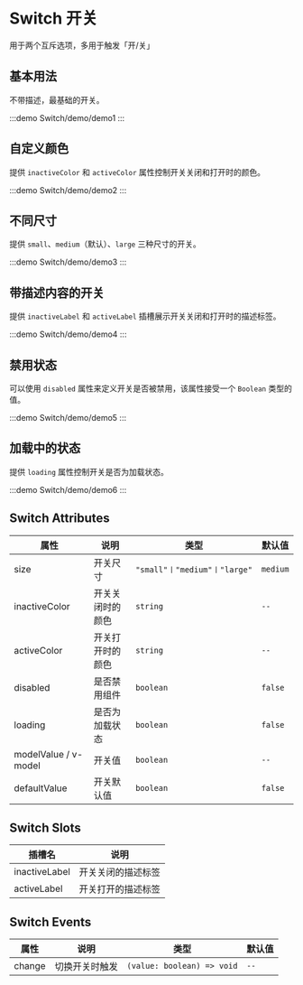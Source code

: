 # Switch 开关

用于两个互斥选项，多用于触发「开/关」

## 基本用法

不带描述，最基础的开关。

:::demo
Switch/demo/demo1
:::

## 自定义颜色

提供 `inactiveColor` 和 `activeColor` 属性控制开关关闭和打开时的颜色。

:::demo
Switch/demo/demo2
:::

## 不同尺寸

提供 `small`、`medium`（默认）、`large` 三种尺寸的开关。

:::demo
Switch/demo/demo3
:::

## 带描述内容的开关

提供 `inactiveLabel` 和 `activeLabel` 插槽展示开关关闭和打开时的描述标签。

:::demo
Switch/demo/demo4
:::

## 禁用状态

可以使用 `disabled` 属性来定义开关是否被禁用，该属性接受一个 `Boolean` 类型的值。

:::demo
Switch/demo/demo5
:::

## 加载中的状态

提供 `loading` 属性控制开关是否为加载状态。

:::demo
Switch/demo/demo6
:::

## Switch Attributes

| 属性          | 说明             | 类型                         | 默认值   |
| ------------- | ---------------- | ---------------------------- | -------- |
| size          | 开关尺寸         | `"small"〡"medium"〡"large"` | `medium` |
| inactiveColor | 开关关闭时的颜色 | `string`                     | `--`     |
| activeColor   | 开关打开时的颜色 | `string`                     | `--`     |
| disabled      | 是否禁用组件     | `boolean`                    | `false`  |
| loading       | 是否为加载状态   | `boolean`                    | `false`  |
| modelValue / v-model | 开关值   | `boolean`                    | `--`     |
| defaultValue  | 开关默认值       | `boolean`                    | `false`  |

## Switch Slots

| 插槽名        | 说明               |
| ------------- | ------------------ |
| inactiveLabel | 开关关闭的描述标签 |
| activeLabel   | 开关打开的描述标签 |

## Switch Events

| 属性   | 说明           | 类型                       | 默认值 |
| ------ | -------------- | -------------------------- | ------ |
| change | 切换开关时触发 | `(value: boolean) => void` | `--`   |
